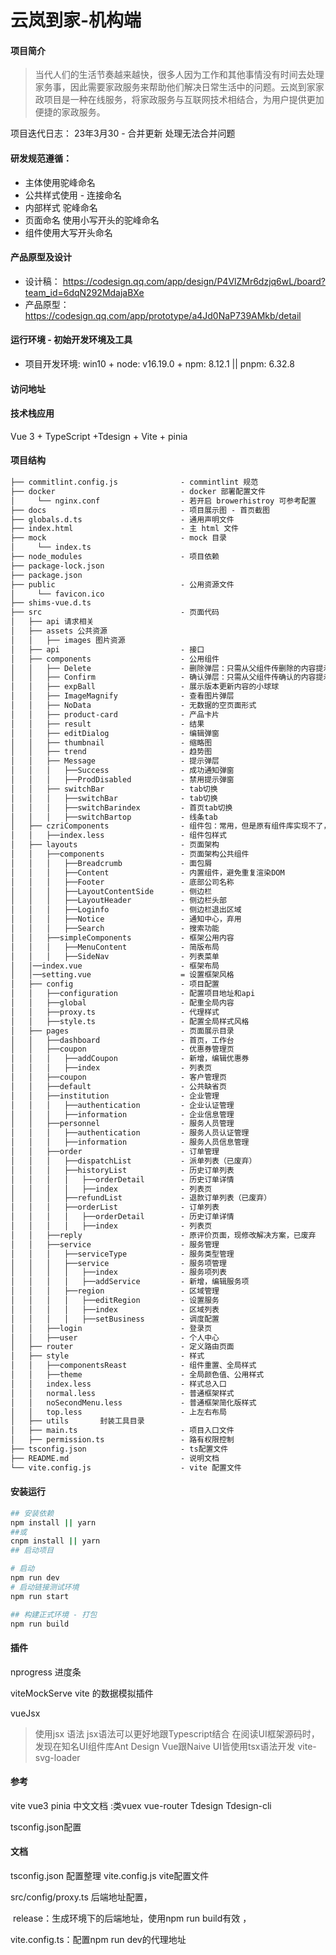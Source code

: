 # 云岚到家-机构端

#### 项目简介

> 当代人们的生活节奏越来越快，很多人因为工作和其他事情没有时间去处理家务事，因此需要家政服务来帮助他们解决日常生活中的问题。云岚到家家政项目是一种在线服务，将家政服务与互联网技术相结合，为用户提供更加便捷的家政服务。

项目迭代日志：
23年3月30 - 合并更新 处理无法合并问题

#### 研发规范遵循：

- 主体使用驼峰命名
- 公共样式使用 - 连接命名
- 内部样式 驼峰命名
- 页面命名 使用小写开头的驼峰命名
- 组件使用大写开头命名

#### 产品原型及设计

- 设计稿： https://codesign.qq.com/app/design/P4VlZMr6dzjq6wL/board?team_id=6dqN292MdajaBXe
- 产品原型： https://codesign.qq.com/app/prototype/a4Jd0NaP739AMkb/detail

#### 运行环境 - 初始开发环境及工具

- 项目开发环境: win10 + node: v16.19.0 + npm: 8.12.1 || pnpm: 6.32.8

#### 访问地址

#### 技术栈应用

Vue 3 + TypeScript +Tdesign + Vite + pinia

#### 项目结构

```html
├── commitlint.config.js              - commintlint 规范
├── docker                            - docker 部署配置文件
│     └── nginx.conf                  - 若开启 browerhistroy 可参考配置
├── docs                              - 项目展示图 - 首页截图      
├── globals.d.ts                      - 通用声明文件        
├── index.html                        - 主 html 文件
├── mock                              - mock 目录
│     └── index.ts
├── node_modules                      - 项目依赖
├── package-lock.json
├── package.json
├── public                            - 公用资源文件  
│     └── favicon.ico
├── shims-vue.d.ts
├── src                               - 页面代码
│   ├── api 请求相关
│   ├── assets 公共资源
│   │   ├── images 图片资源
│   ├── api                           - 接口
│   ├── components                    - 公用组件
│   │   ├── Delete                    - 删除弹层：只需从父组件传删除的内容提示
│   │   ├── Confirm                   - 确认弹层：只需从父组件传确认的内容提示
│   │   ├── expBall                   - 展示版本更新内容的小球球
│   │   ├── ImageMagnify              - 查看图片弹层
│   │   ├── NoData                    - 无数据的空页面形式
│   │   ├── product-card              - 产品卡片
│   │   ├── result                    - 结果
│   │   ├── editDialog                - 编辑弹窗
│   │   ├── thumbnail                 - 缩略图
│   │   ├── trend                     - 趋势图
│   │   ├── Message                   - 提示弹层
│   │   │   ├──Success                - 成功通知弹窗
│   │   │   ├──ProdDisabled           - 禁用提示弹窗
│   │   ├── switchBar                 - tab切换
│   │   │   ├──switchBar              - tab切换
│   │   │   ├──switchBarindex         - 首页tab切换
│   │   │   ├──switchBartop           - 线条tab
│   ├── czriComponents                - 组件包：常用，但是原有组件库实现不了，因此进行了二次开发
│   │   ├──index.less                 - 组件包样式
│   ├── layouts                       - 页面架构
│   │   ├──components				  - 页面架构公共组件
│   │   │   ├──Breadcrumb			  - 面包屑
│   │   │   ├──Content				  - 内置组件，避免重复渲染DOM
│   │   │   ├──Footer				  - 底部公司名称
│   │   │   ├──LayoutContentSide	  - 侧边栏
│   │   │   ├──LayoutHeader	  		  - 侧边栏头部
│   │   │   ├──Loginfo	  		  	  - 侧边栏退出区域
│   │   │   ├──Notice	  		  	  - 通知中心，弃用
│   │   │   ├──Search	  		  	  - 搜索功能
│   │   ├──simpleComponents		  	  - 框架公用内容
│   │   │   ├──MenuContent	  		  - 简版布局
│   │   │   ├──SideNav	  		  	  - 列表菜单
│   │──index.vue					  - 框架布局
│   │──setting.vue					  = 设置框架风格
│   ├── config                        - 项目配置
│   │   ├──configuration              - 配置项目地址和api
│   │   ├──global                     - 配重全局内容
│   │   ├──proxy.ts                   - 代理样式
│   │   ├──style.ts                   - 配置全局样式风格
│   ├── pages                         - 页面展示目录
│   │   ├──dashboard                  - 首页，工作台
│   │   ├──coupon                     - 优惠券管理页
│   │   │   ├──addCoupon              - 新增，编辑优惠券
│   │   │   ├──index                  - 列表页
│   │   ├──coupon                     - 客户管理页
│   │   ├──default                    - 公共缺省页
│   │   ├──institution                - 企业管理
│   │   │   ├──authentication         - 企业认证管理
│   │   │   ├──information            - 企业信息管理
│   │   ├──personnel                  - 服务人员管理
│   │   │   ├──authentication         - 服务人员认证管理
│   │   │   ├──information            - 服务人员信息管理
│   │   ├──order                      - 订单管理
│   │   │   ├──dispatchList           - 派单列表（已废弃）
│   │   │   ├──historyList            - 历史订单列表
│   │   │   │   ├──orderDetail        - 历史订单详情
│   │   │   │   ├──index              - 列表页
│   │   │   ├──refundList             - 退款订单列表（已废弃）
│   │   │   ├──orderList              - 订单列表
│   │   │   │   ├──orderDetail        - 历史订单详情
│   │   │   │   ├──index              - 列表页
│   │   ├──reply                      - 原评价页面，现修改解决方案，已废弃
│   │   ├──service                    - 服务管理
│   │   │   ├──serviceType            - 服务类型管理
│   │   │   ├──service                - 服务项管理
│   │   │   │   ├──index              - 服务项列表
│   │   │   │   ├──addService         - 新增，编辑服务项
│   │   │   ├──region                 - 区域管理
│   │   │   │   ├──editRegion         - 设置服务
│   │   │   │   ├──index              - 区域列表
│   │   │   │   ├──setBusiness        - 调度配置
│   │   ├──login                      - 登录页
│   │   ├──user                       - 个人中心
│   ├── router                        - 定义路由页面
│   ├── style                         - 样式
│   │   ├──componentsReast            - 组件重置、全局样式
│   │   ├──theme                      - 全局颜色值、公用样式
│   │   index.less                    - 样式总入口
│   │   normal.less                   - 普通框架样式
│   │   noSecondMenu.less             - 普通框架简化版样式
│   │   top.less                      - 上左右布局
│   ├── utils       封装工具目录
│   ├── main.ts						  - 项目入口文件
│   ├── permission.ts				  - 路有权限控制
├── tsconfig.json                     - ts配置文件
├── README.md                         - 说明文档  
└── vite.config.js                    - vite 配置文件
```

#### 安装运行

``` bash
## 安装依赖
npm install || yarn 
##或
cnpm install || yarn 
## 启动项目 

# 启动
npm run dev
# 启动链接测试环境
npm run start

## 构建正式环境 - 打包
npm run build

```

#### 插件

nprogress 进度条

viteMockServe vite 的数据模拟插件

vueJsx
> 使用jsx 语法 jsx语法可以更好地跟Typescript结合 在阅读UI框架源码时，发现在知名UI组件库Ant Design Vue跟Naive UI皆使用tsx语法开发
> vite-svg-loader

#### 参考

vite
vue3
pinia 中文文档 :类vuex
vue-router
Tdesign
Tdesign-cli

tsconfig.json配置

#### 文档

tsconfig.json 配置整理
vite.config.js vite配置文件

src/config/proxy.ts 后端地址配置，

​ release：生成环境下的后端地址，使用npm run build有效 ，

vite.config.ts：配置npm run dev的代理地址	

